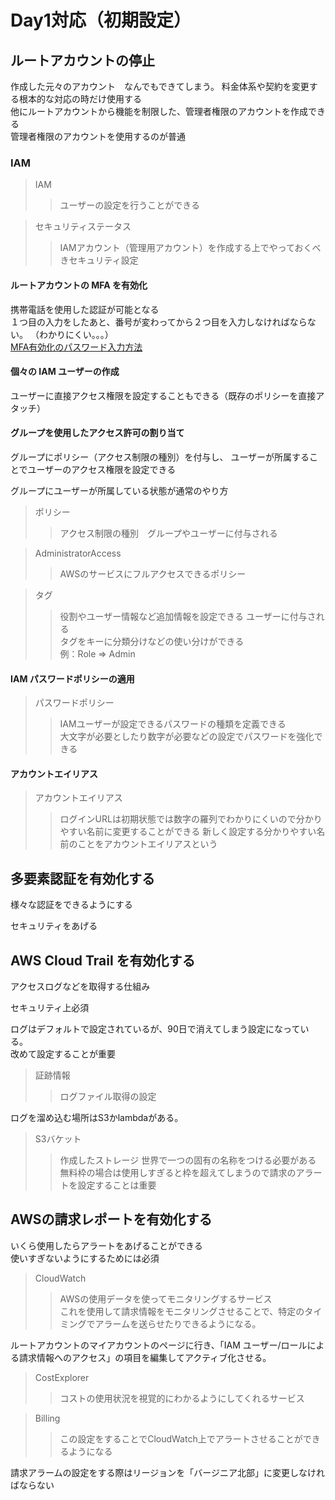 # Day1対応（初期設定）

## ルートアカウントの停止

作成した元々のアカウント　なんでもできてしまう。
料金体系や契約を変更する根本的な対応の時だけ使用する  
他にルートアカウントから機能を制限した、管理者権限のアカウントを作成できる  
管理者権限のアカウントを使用するのが普通  

### IAM

> IAM
>> ユーザーの設定を行うことができる

> セキュリティステータス
>> IAMアカウント（管理用アカウント）を作成する上でやっておくべきセキュリティ設定

#### ルートアカウントの MFA を有効化

携帯電話を使用した認証が可能となる  
１つ目の入力をしたあと、番号が変わってから２つ目を入力しなければならない。
（わかりにくい。。。）  
[MFA有効化のパスワード入力方法](https://note.mu/o_matsuo/n/nad61bf8ec52a)

#### 個々の IAM ユーザーの作成

ユーザーに直接アクセス権限を設定することもできる（既存のポリシーを直接アタッチ）

#### グループを使用したアクセス許可の割り当て

グループにポリシー（アクセス制限の種別）を付与し、
ユーザーが所属することでユーザーのアクセス権限を設定できる

グループにユーザーが所属している状態が通常のやり方

> ポリシー
>> アクセス制限の種別　グループやユーザーに付与される

> AdministratorAccess
>> AWSのサービスにフルアクセスできるポリシー

> タグ
>> 役割やユーザー情報など追加情報を設定できる ユーザーに付与される  
>> タグをキーに分類分けなどの使い分けができる  
>> 例：Role => Admin

#### IAM パスワードポリシーの適用

> パスワードポリシー
>> IAMユーザーが設定できるパスワードの種類を定義できる  
>> 大文字が必要としたり数字が必要などの設定でパスワードを強化できる

#### アカウントエイリアス

> アカウントエイリアス
>> ログインURLは初期状態では数字の羅列でわかりにくいので分かりやすい名前に変更することができる
>> 新しく設定する分かりやすい名前のことをアカウントエイリアスという

## 多要素認証を有効化する

様々な認証をできるようにする

セキュリティをあげる

## AWS Cloud Trail を有効化する

アクセスログなどを取得する仕組み

セキュリティ上必須

ログはデフォルトで設定されているが、90日で消えてしまう設定になっている。  
改めて設定することが重要

> 証跡情報
>> ログファイル取得の設定

ログを溜め込む場所はS3かlambdaがある。

> S3バケット
>> 作成したストレージ 世界で一つの固有の名称をつける必要がある
>> 無料枠の場合は使用しすぎると枠を超えてしまうので請求のアラートを設定することは重要

## AWSの請求レポートを有効化する

いくら使用したらアラートをあげることができる  
使いすぎないようにするためには必須

> CloudWatch
>> AWSの使用データを使ってモニタリングするサービス  
>> これを使用して請求情報をモニタリングさせることで、特定のタイミングでアラームを送らせたりできるようになる。

ルートアカウントのマイアカウントのページに行き、「IAM ユーザー/ロールによる請求情報へのアクセス」の項目を編集してアクティブ化させる。

> CostExplorer
>> コストの使用状況を視覚的にわかるようにしてくれるサービス

> Billing
>> この設定をすることでCloudWatch上でアラートさせることができるようになる

請求アラームの設定をする際はリージョンを「バージニア北部」に変更しなければならない
